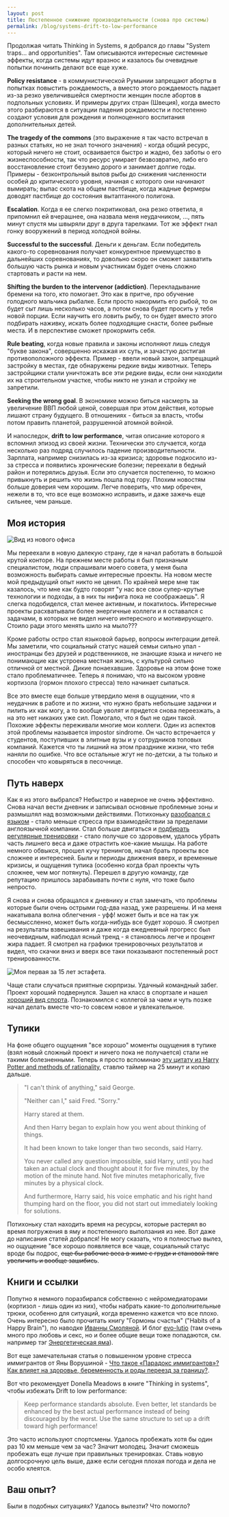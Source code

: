 ```yaml
---
layout: post
title: Постепенное снижение производительности (снова про системы)
permalink: /blog/systems-drift-to-low-performance
---
```

Продолжая читать Thinking in Systems, я добрался до главы "System traps... and opportunities". Там описываются интересные системные эффекты, когда системы идут вразнос и казалось бы очевидные попытки починить делают все еще хуже.

**Policy resistance** - в коммунистической Румынии запрещают аборты в попытках повыстить рождаемость, а вместо этого рождаемость падает из-за резко увеличившейся смертности женщин после абортов в подпольных условиях. И примеры других стран (Швеция), когда вместо этого разбираются в ситуации падения рождаемости и постепенно создают условия для рождения и полноценного воспитания дополнительных детей.

**The tragedy of the commons** (это выражение я так часто встречал в разных статьях, но не знал точного значения) - когда общий ресурс, который ничего не стоит, осваивается быстро и жадно, без заботы о его жизнеспособности, так что ресурс умирает безвозвратно, либо его восстановление стоит безумно дорого и занимает долгие годы. Примеры - безконтрольный вылов рыбы до снижения численности особей до критического уровня, начиная с которого они начинают вымирать; выпас скота на общем пастбище, когда жадные фермеры доводят пастбище до состояния вытаптанного полигона.

**Escalation**. Когда я ее слегко покритиковал, она резко ответила, я припомнил ей вчерашнее, она назвала меня неудачником, ..., пять минут спустя мы швыряли друг в друга тарелками. Тот же эффект гнал гонку вооружений в период холодной войны.
<!--more-->

**Successful to the successful**. Деньги к деньгам. Если победитель какого-то соревнования получает конкурентное приемущество в дальнейших соревнованиях, то довольно скоро он сможет захватить большую часть рынка и новым участникам будет очень сложно стартовать и расти на нем.

**Shifting the burden to the intervenor (addiction)**. Перекладывание бремени на того, кто помогает. Это как в притче, про обучение голодного мальчика рыбалке. Если просто накормить его рыбой, то он будет сыт лишь несколько часов, а потом снова будет просить у тебя новой порции. Если научить его ловить рыбу, то он будет вместо этого подбирать наживку, искать более подходящие снасти, более рыбные места. И в перспективе сможет прокормить себя.

**Rule beating**, когда новые правила и законы исполняют лишь следуя "букве закона", совершенно искажая их суть, и зачастую достигая противоположного эффекта. Пример - ввели новый закон, запрещащий застройку в местах, где обнаружены редкие виды животных. Теперь застройщики стали уничтожать все эти редкие виды, если они находили их на строительном участке, чтобы никто не узнал и стройку не запретили.

**Seeking the wrong goal**. В экономике можно биться насмерть за увеличение ВВП любой ценой, совершая при этом действия, которые лишают страну будущего. В отношениях - биться за власть, чтобы потом править планетой, разрушенной атомной войной.

И напоследок, **drift to low performance**, читая описание которого я вспомнил эпизод из своей жизни. Технически это случается, когда несколько раз подряд случилось падение производительности. Зарплата, например снизилась из-за кризиса; здоровье подкосило из-за стресса и появились хронические болезни; переехали в бедный район и потерялись друзья. Если это случается постепенно, то можно привыкнуть и решить что жизнь пошла под гору. Плохим новостям больше доверия чем хорошим. Легче поверить, что мир обречен, нежели в то, что все еще возможно исправить, и даже зажечь еще сильнее, чем раньше.

## Моя история

![Вид из нового офиса](/img/office_view.jpg)

Мы переехали в новую далекую страну, где я начал работать в большой крутой конторе. На прежнем месте работы я был признаным специалистом, люди спрашивали моего совета, у меня была возможность выбирать самые интересные проекты. На новом месте мой предыдущий опыт никто не ценил. По крайней мере мне так казалось, что мне как будто говорят "у нас все свои супер-крутые технологии и подходы, а в них ты нифига пока не соображаешь". Я слегка подобиделся, стал менее активным, и покатилось. Интересные проекты расхватывали более энергичные коллеги и я оставался с задачами, в которых не видел ничего интересного и мотивирующего. Стоило ради этого менять шило на мыло???

Кроме работы остро стал языковой барьер, вопросы интеграции детей. Мы заметили, что социальный статус нашей семьи сильно упал - иностранцы без друзей и родственников, не знающие языка и ничего не понимающие как устроена местная жизнь, с культурой сильно отличной от местной. Дикие понаехавшие. Здоровье на этом фоне тоже стало проблематичнее. Теперь я понимаю, что на высоком уровне кортизола (гормон плохого стресса) тело начинает сыпаться.

Все это вместе еще больше утвердило меня в ощущении, что я неудачник в работе и по жизни, что нужно брать небольшие задачки и пилить их как могу, а то вообще уволят и придется снова переезжать, а на это нет никаких уже сил. Помогало, что я был не один такой. Похожие эффекты переживали многие мои коллеги. Один из аспектов этой проблемы называется impostor sindrome. Он часто встречается у студентов, поступивших в элитные вузы и у сотрудников топовых компаний. Кажется что ты лишний на этом празднике жизни, что тебя наняли по ошибке. Что все остальные жгут не по-детски, а ты только и способен что ковыряться в песочнице.

## Путь наверх

Как я из этого выбрался? Небыстро и наверное не очень эффективно. Снова начал вести дневник и записывал основные проблемные зоны и размышлял над возможными действиями. Потихоньку [разобрался с языком](https://vorushin.github.io/blog/swiss-integration-learning-languages) - стало меньше стресса при взаимодействии за пределами англоязычной компании. Стал больше двигаться и [подбирать регулярные тренировки](https://www.facebook.com/vorushin/posts/10155330002934170) - стало получше со здоровьем, удалось убрать часть лишнего веса и даже отрастить кое-какие мышцы. На работе немного обвыкся, прошел кучу тренингов, начал брать проекты все сложнее и интересней. Были и периоды движения вверх, и временные кризисы, и ощущения тупика (особенно когда брал проекты чуть сложнее, чем мог потянуть). Перешел в другую команду, где репутацию пришлось зарабаывать почти с нуля, что тоже было непросто.

Я снова и снова обращался к дневнику и стал замечать, что проблемы которые были очень острыми год-два назад, уже разрешены. И на меня накатывала волна облегчения - уфф! может быть и все на так уж бесмыссленно, может быть когда-нибудь все будет хорошо. Я смотрел на результаты взвешивания и даже когда ежедневный прогресс был неочевидным, наблюдал ясный тренд - я становлюсь легче и процент жира падает. Я смотрел на графики тренировочных результатов и видел, что скачки вниз и вверх все таки показывают постепенный рост тренированности.

![Моя первая за 15 лет эстафета](/img/winti_sola_2016.jpg).

Чаще стали случаться приятные сюрпризы. Удачный командный забег. Проект хороший подвернулся. Зашел на класс в спортзале и нашел [хороший вид спорта](https://www.crossfit.com/). Познакомился с коллегой за чаем и чуть позже начал делать вместе что-то совсем новое и увлекательное.

## Тупики

На фоне общего ощущения "все хорошо" моменты ощущения в тупике (взял новый сложный проект и ничего пока не получается) стали не такими болезненными. Теперь я просто вспоминаю [эту цитату из Harry Potter and methods of rationality](http://www.hpmor.com/chapter/25), ставлю таймер на 25 минут и копаю дальше.

> "I can't think of anything," said George.
> 
> "Neither can I," said Fred. "Sorry."
> 
> Harry stared at them.
> 
> And then Harry began to explain how you went about thinking of things.
> 
> It had been known to take longer than two seconds, said Harry.
> 
> You never called any question impossible, said Harry, until you had taken an actual clock and thought about it for five minutes, by the motion of the minute hand. Not five minutes metaphorically, five minutes by a physical clock.
> 
> And furthermore, Harry said, his voice emphatic and his right hand thumping hard on the floor, you did not start out immediately looking for solutions.

Потихоньку стал находить время на ресурсы, которые растерял во время погружения в яму и постепенного выползания из нее. Вот даже до написания статей добрался! Не могу сказать, что я полностью вылез, но ощущение "все хорошо появляется все чаще, социальный статус вроде бы подрос, ~~еще бы рабочие веса в жиме с груди и становой тяге увеличить и вообще зашибись~~.

## Книги и ссылки

Попутно я немного поразбирался собственно с нейромедиаторами (кортизол - лишь один из них), чтобы набрать какие-то дополнительные трюки, особенно для ситуаций, когда временно кажется что все плохо. Очень интересно было прочитать книгу "Гормоны счастья" ("Habits of a Happy Brain"), по наводке [Иванны Смоляной](https://www.facebook.com/ivannasm). И блог [evo-lutio](http://evo-lutio.livejournal.com/) (там очень много про любовь и секс, но и более общие вещи тоже попадаются, см. например тэг [Энергетическая яма](https://evo-lutio.livejournal.com/tag/%D0%AD%D0%BD%D0%B5%D1%80%D0%B3%D0%B5%D1%82%D0%B8%D1%87%D0%B5%D1%81%D0%BA%D0%B0%D1%8F%20%D1%8F%D0%BC%D0%B0)).

Вот еще замечательная статья о повышенном уровне стресса иммигрантов от Яны Ворушиной - [Что такое «Парадокс иммигрантов»? Как влияет на здоровье, беременность и роды переезд за границу?](https://myhebamme.wordpress.com/2017/04/29/%D1%87%D1%82%D0%BE-%D1%82%D0%B0%D0%BA%D0%BE%D0%B5-%D0%BF%D0%B0%D1%80%D0%B0%D0%B4%D0%BE%D0%BA%D1%81-%D0%B8%D0%BC%D0%BC%D0%B8%D0%B3%D1%80%D0%B0%D0%BD%D1%82%D0%BE%D0%B2-%D0%BA%D0%B0%D0%BA-%D0%B2/).

Вот что рекомендует Donella Meadows в книге "Thinking in systems", чтобы избежать Drift to low performance:

> Keep performance standards absolute. Even better, let standards be enhanced by the best actual performance instead of being discouraged by the worst. Use the same structure to set up a drift toward high performance!

Это часто используют спортсмены. Удалось пробежать хотя бы один раз 10 км меньше чем за час? Значит молодец. Значит сможешь пробежать еще лучше при правильных тренировках. Ставь новую долгосрочную цель выше, даже если сегодня плохая погода и дела не особо клеятся.

## Ваш опыт?

Были в подобных ситуациях? Удалось вылезти? Что помогло?